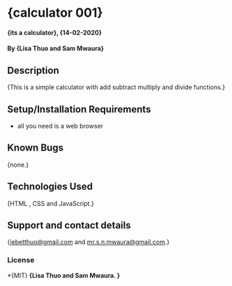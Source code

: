 # {calculator 001}
#### {its a calculator}, {14-02-2020}
#### By **{Lisa Thuo and Sam Mwaura}**
## Description
{This is a simple calculator with add subtract multiply and divide functions.}
## Setup/Installation Requirements
* all you need is a web browser
## Known Bugs
{none.}
## Technologies Used
{HTML , CSS and JavaScript.}
## Support and contact details
{jebetthuo@gmail.com and mr.s.n.mwaura@gmail.com.}
### License
*{MIT} **{Lisa Thuo and Sam Mwaura. }**